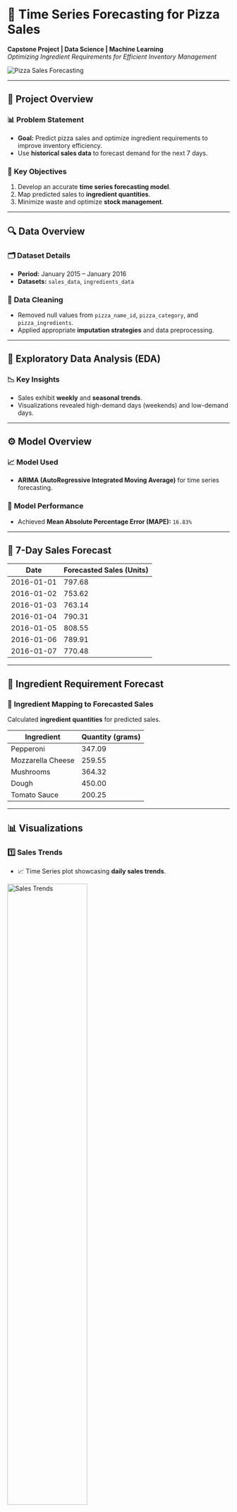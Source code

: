 # 🍕 **Time Series Forecasting for Pizza Sales**

**Capstone Project | Data Science | Machine Learning**  
_Optimizing Ingredient Requirements for Efficient Inventory Management_

![Pizza Sales Forecasting](https://github.com/user-attachments/assets/70b6fc4b-1fa5-4b72-a79c-e58aac5c3c16)

---

## 🚀 **Project Overview**

### 📊 **Problem Statement**
- **Goal:** Predict pizza sales and optimize ingredient requirements to improve inventory efficiency.
- Use **historical sales data** to forecast demand for the next 7 days.

### 🎯 **Key Objectives**
1. Develop an accurate **time series forecasting model**.
2. Map predicted sales to **ingredient quantities**.
3. Minimize waste and optimize **stock management**.

---

## 🔍 **Data Overview**

### 🗂 **Dataset Details**
- **Period:** January 2015 – January 2016  
- **Datasets:** `sales_data`, `ingredients_data`  

### 🧹 **Data Cleaning**
- Removed null values from `pizza_name_id`, `pizza_category`, and `pizza_ingredients`.
- Applied appropriate **imputation strategies** and data preprocessing.  

---

## 🔬 **Exploratory Data Analysis (EDA)**

### 📉 **Key Insights**
- Sales exhibit **weekly** and **seasonal trends**.
- Visualizations revealed high-demand days (weekends) and low-demand days.

---

## ⚙️ **Model Overview**

### 📈 **Model Used**
- **ARIMA (AutoRegressive Integrated Moving Average)** for time series forecasting.

### 🎯 **Model Performance**
- Achieved **Mean Absolute Percentage Error (MAPE):** `16.83%`

---

## 📅 **7-Day Sales Forecast**

| Date       | Forecasted Sales (Units) |
|------------|-------------------------|
| 2016-01-01 | 797.68                  |
| 2016-01-02 | 753.62                  |
| 2016-01-03 | 763.14                  |
| 2016-01-04 | 790.31                  |
| 2016-01-05 | 808.55                  |
| 2016-01-06 | 789.91                  |
| 2016-01-07 | 770.48                  |

---

## 🍕 **Ingredient Requirement Forecast**

### 🌱 **Ingredient Mapping to Forecasted Sales**

Calculated **ingredient quantities** for predicted sales.

| Ingredient          | Quantity (grams) |
|----------------------|------------------|
| Pepperoni           | 347.09           |
| Mozzarella Cheese   | 259.55           |
| Mushrooms           | 364.32           |
| Dough               | 450.00           |
| Tomato Sauce        | 200.25           |

---

## 📊 **Visualizations**

### **1️⃣ Sales Trends**
- 📈 Time Series plot showcasing **daily sales trends**.
<img src="https://github.com/user-attachments/assets/ea9b9b01-afeb-47f1-8128-e875f5128fbd" alt="Sales Trends" width="60%">

### **2️⃣ Ingredient Bar Plot**
- **Ingredient Details**
<img src="https://github.com/user-attachments/assets/897b0002-b92b-44e8-8dcc-ba2476e6696b" alt="Ingredient Bar Plot" width="60%">

---

## ✅ **Key Takeaways**

- **ARIMA** proved effective for time series sales forecasting.  
- Achieved a **MAPE of 16.83%**, which is acceptable for real-world applications.  

---

## 🔮 **Future Work**
- Explore **SARIMA** to handle seasonal trends better.  
- Integrate **promotional and discount data** for enhanced forecast accuracy.  
- Incorporate **automated inventory alerts** to further optimize stock levels.

---

## 🛠 **Tech Stack**

| **Category**             | **Tools/Technologies**       |
|---------------------------|------------------------------|
| Programming Languages     | Python, SQL                 |
| Libraries                 | Pandas, NumPy, ARIMA        |
| Visualization             | Matplotlib, Seaborn         |
| IDE/Tools                 | Jupyter Notebook            |
| Data Storage              | SQLite                      |

---

## 📝 **Installation & Setup**

**Step 1:** Clone this repository:
```bash
git clone https://github.com/AkashDevelop/pizza-sales-forecasting.git





